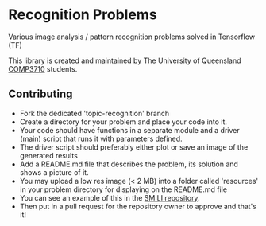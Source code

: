 # Recognition Problems
Various image analysis / pattern recognition problems solved in Tensorflow (TF)

This library is created and maintained by The University of Queensland [COMP3710](https://my.uq.edu.au/programs-courses/course.html?course_code=comp3710) students.

## Contributing
* Fork the dedicated 'topic-recognition' branch
* Create a directory for your problem and place your code into it.
* Your code should have functions in a separate module and a driver (main) script that runs it with parameters defined.
* The driver script should preferably either plot or save an image of the generated results
* Add a README.md file that describes the problem, its solution and shows a picture of it.
* You may upload a low res image (< 2 MB) into a folder called 'resources' in your problem directory for displaying on the README.md file
* You can see an example of this in the [SMILI repository](https://github.com/shakes76/smili).
* Then put in a pull request for the repository owner to approve and that's it!